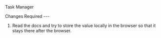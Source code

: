 Task Manager 

Changes Required --- 

1) Read the docs and try to store the value locally in the browser so that it stays there after the browser.  
